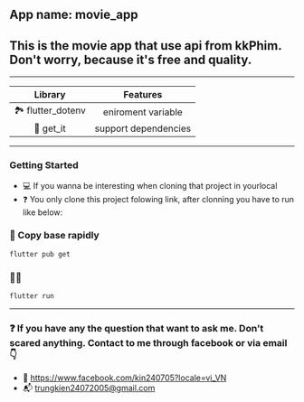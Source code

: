 ## App name: movie_app

## This is the movie app that use api from kkPhim. Don't worry, because it's free and quality.
---

| Library | Features |
|:---------:|:----------:|
| 🏞️ flutter_dotenv| eniroment variable|
| 🔗 get_it| support dependencies|
---
### Getting Started
 - 💻 If you wanna be interesting when cloning that project in yourlocal
 - ❓ You only clone this project folowing link, after clonning you have to run like below:

### 🐳 Copy base rapidly
```bash
flutter pub get
```
### 🏃🏼
```bash
flutter run
```
---
### ❓ If you have any the question that want to ask me. Don't scared anything. Contact to me through facebook or via email👇
- 🔗 https://www.facebook.com/kin240705?locale=vi_VN
- 📬 trungkien24072005@gmail.com


